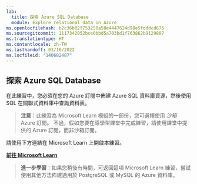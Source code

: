 ```yaml
---
lab:
  title: 探索 Azure SQL Database
  module: Explore relational data in Azure
ms.openlocfilehash: b2c36b02f753250a58e4447624d98e5fdddcd675
ms.sourcegitcommit: 1117342052bce0bbd5a703bd1f763862b9129807
ms.translationtype: HT
ms.contentlocale: zh-TW
ms.lasthandoff: 03/16/2022
ms.locfileid: "140682487"
---
```

## <a name="explore-azure-sql-database"></a>探索 Azure SQL Database

在此練習中，您必須在您的 Azure 訂閱中佈建 Azure SQL 資料庫資源，然後使用 SQL 在關聯式資料庫中查詢資料表。

> **注意**：此練習為 Microsoft Learn 模組的一部份，您可選擇使用 *沙箱* Azure 訂閱。 不過，假如您要在導學型課堂中完成練習，請使用課堂中提供的 Azure 訂閱，而非沙箱訂閱。

請使用下方連結在 Microsoft Learn 上開啟本練習。

**[前往 Microsoft Learn](https://docs.microsoft.com/learn/modules/explore-provision-deploy-relational-database-offerings-azure/4-exercise-provision-relational-azure-data-services?pivots=azuresql#provision-an-azure-sql-database-resource)**

> **進一步學習**：如果您稍後有時間，可返回這項 Microsoft Learn 練習，嘗試使用其他方法佈建適用於 PostgreSQL 或 MySQL 的 Azure 資料庫。